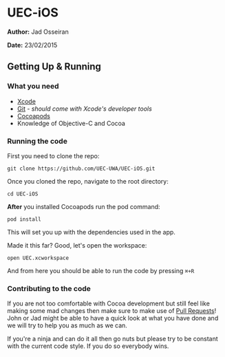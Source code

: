 # UEC-iOS

**Author:** Jad Osseiran

**Date:** 23/02/2015

## Getting Up & Running

### What you need

- [Xcode](https://developer.apple.com/xcode/)
- [Git](http://git-scm.com) - *should come with Xcode's developer tools*
- [Cocoapods](http://cocoapods.org)
- Knowledge of Objective-C and Cocoa

### Running the code

First you need to clone the repo:

    git clone https://github.com/UEC-UWA/UEC-iOS.git
    
Once you cloned the repo, navigate to the root directory:

    cd UEC-iOS

**After** you installed Cocoapods run the pod command:

    pod install
    
This will set you up with the dependencies used in the app. 

Made it this far? Good, let's open the workspace:

    open UEC.xcworkspace

And from here you should be able to run the code by pressing `⌘+R`

### Contributing to the code

If you are not too comfortable with Cocoa development but still feel like making some mad changes then make sure to make use of [Pull Requests](https://help.github.com/articles/using-pull-requests/)! John or Jad might be able to have a quick look at what you have done and we will try to help you as much as we can.

If you're a ninja and can do it all then go nuts but please try to be constant with the current code style. If you do so everybody wins.
